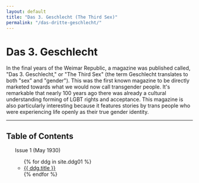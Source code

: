 ```yaml
---
layout: default
title: "Das 3. Geschlecht (The Third Sex)"
permalink: "/das-dritte-geschlecht/"
---
```


<div class="introduction">
  <h1>Das 3. Geschlecht</h1>
    <p>
    In the final years of the Weimar Republic, a magazine was published called, "Das 3. Geschlecht," or "The Third Sex" (the term Geschlecht translates to both "sex" and "gender"). This was the first known magazine to be directly marketed towards what we would now call transgender people. It's remarkable that nearly 100 years ago there was already a cultural understanding forming of LGBT rights and acceptance. This magazine is also particularly interesting because it features stories by trans people who were experiencing life openly as their true gender identity.
    </p>
</div>

<hr>

<div class="toc">
  <h2>Table of Contents</h2>
  <ul>
    Issue 1 (May 1930)
    <ul class="texts">
    {% for ddg in site.ddg01 %}
      <li class="text-title">
        <a href="{{ ddg.baseurl }}{{ ddg.url }}">
          {{ ddg.title }}
        </a>
      </li>
    {% endfor %}
    </ul>
  </ul>
</div>